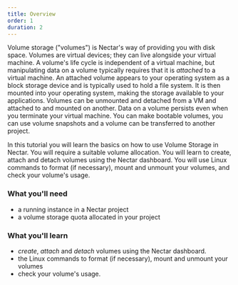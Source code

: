 ```yaml
---
title: Overview
order: 1
duration: 2
---
```


Volume storage ("volumes") is Nectar's way of providing you with disk space. Volumes  are virtual devices; they can live alongside your virtual machine. A volume's life cycle is independent of a virtual machine, but manipulating data on a volume typically requires that it is *attached* to a virtual machine. An attached volume appears to your operating system as a block storage device and is typically used to hold a file system. It is then mounted into your operating system, making the storage available to your applications. Volumes can be unmounted and detached from a VM and attached to and mounted on another. Data on a volume persists even when you terminate your virtual machine. You can make bootable volumes, you can use volume snapshots and a volume can be transferred to another project.

In this tutorial you will learn the basics on how to use Volume Storage in Nectar. You will require a suitable volume allocation. You will learn to create, attach and detach volumes using the Nectar dashboard. You will use Linux commands to format (if necessary), mount and unmount your volumes, and check your volume's usage.  

### What you'll need

- a running instance in a Nectar project
- a volume storage quota allocated in your project

### What you'll learn

- *create*, *attach* and *detach* volumes using the Nectar dashboard.
- the Linux commands to format (if necessary), mount and unmount your volumes
- check your volume's usage.  